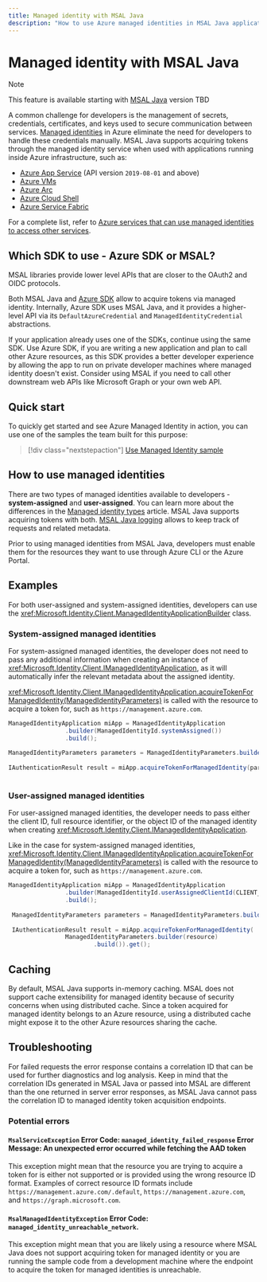 ```yaml
---
title: Managed identity with MSAL Java
description: "How to use Azure managed identities in MSAL Java applications."
---
```


# Managed identity with MSAL Java

>[!NOTE]
>This feature is available starting with [MSAL Java](https://github.com/AzureAD/microsoft-authentication-library-for-java/releases/tag/v1.13.10) version TBD

A common challenge for developers is the management of secrets, credentials, certificates, and keys used to secure communication between services. [Managed identities](/azure/active-directory/managed-identities-azure-resources/overview) in Azure eliminate the need for developers to handle these credentials manually. MSAL Java supports acquiring tokens through the managed identity service when used with applications running inside Azure infrastructure, such as:

* [Azure App Service](https://azure.microsoft.com/products/app-service/) (API version `2019-08-01` and above)
* [Azure VMs](https://azure.microsoft.com/free/virtual-machines/)
* [Azure Arc](/azure/azure-arc/overview)
* [Azure Cloud Shell](/azure/cloud-shell/overview)
* [Azure Service Fabric](/azure/service-fabric/service-fabric-overview)

For a complete list, refer to [Azure services that can use managed identities to access other services](/azure/active-directory/managed-identities-azure-resources/managed-identities-status).

## Which SDK to use - Azure SDK or MSAL?

MSAL libraries provide lower level APIs that are closer to the OAuth2 and OIDC protocols. 

Both MSAL Java and [Azure SDK](/dotnet/api/overview/azure/identity-readme?view=azure-dotnet&preserve-view=true) allow to acquire tokens via managed identity. Internally, Azure SDK uses MSAL Java, and it provides a higher-level API via its `DefaultAzureCredential` and `ManagedIdentityCredential` abstractions. 

If your application already uses one of the SDKs, continue using the same SDK. Use Azure SDK, if you are writing a new application and plan to call other Azure resources, as this SDK provides a better developer experience by allowing the app to run on private developer machines where managed identity doesn't exist. Consider using MSAL if you need to call other downstream web APIs like Microsoft Graph or your own web API. 

## Quick start

To quickly get started and see Azure Managed Identity in action, you can use one of the samples the team built for this purpose:

> [!div class="nextstepaction"]
> [Use Managed Identity sample](https://github.com/Azure-Samples/msal-managed-identity/tree/main/src/dotnet)

## How to use managed identities

There are two types of managed identities available to developers - **system-assigned** and **user-assigned**. You can learn more about the differences in the [Managed identity types](/azure/active-directory/managed-identities-azure-resources/overview#managed-identity-types) article. MSAL Java supports acquiring tokens with both. [MSAL Java logging]([/azure/active-directory/develop/msal-logging-dotnet](https://learn.microsoft.com/en-us/entra/msal/java/advanced/msal-logging-java)) allows to keep track of requests and related metadata.

Prior to using managed identities from MSAL Java, developers must enable them for the resources they want to use through Azure CLI or the Azure Portal.

## Examples

For both user-assigned and system-assigned identities, developers can use the <xref:Microsoft.Identity.Client.ManagedIdentityApplicationBuilder> class. 

### System-assigned managed identities

For system-assigned managed identities, the developer does not need to pass any additional information when creating an instance of <xref:Microsoft.Identity.Client.IManagedIdentityApplication>, as it will automatically infer the relevant metadata about the assigned identity.

<xref:Microsoft.Identity.Client.IManagedIdentityApplication.acquireTokenForManagedIdentity(ManagedIdentityParameters)> is called with the resource to acquire a token for, such as `https://management.azure.com`.

```java
ManagedIdentityApplication miApp = ManagedIdentityApplication
                .builder(ManagedIdentityId.systemAssigned())
                .build();
                
ManagedIdentityParameters parameters = ManagedIdentityParameters.builder(resource).build();
                
IAuthenticationResult result = miApp.acquireTokenForManagedIdentity(parameters).get();
    
```

### User-assigned managed identities

For user-assigned managed identities, the developer needs to pass either the client ID, full resource identifier, or the object ID of the managed identity when creating <xref:Microsoft.Identity.Client.IManagedIdentityApplication>.

Like in the case for system-assigned managed identities, <xref:Microsoft.Identity.Client.IManagedIdentityApplication.acquireTokenForManagedIdentity(ManagedIdentityParameters)> is called with the resource to acquire a token for, such as `https://management.azure.com`.

```java
ManagedIdentityApplication miApp = ManagedIdentityApplication
                .builder(ManagedIdentityId.userAssignedClientId(CLIENT_ID))
                .build();
                
 ManagedIdentityParameters parameters = ManagedIdentityParameters.builder(resource).build();
               
 IAuthenticationResult result = miApp.acquireTokenForManagedIdentity(
                ManagedIdentityParameters.builder(resource)
                        .build()).get();
```

## Caching

By default, MSAL Java supports in-memory caching. MSAL does not support cache extensibility for managed identity because of security concerns when using distributed cache. Since a token acquired for managed identity belongs to an Azure resource, using a distributed cache might expose it to the other Azure resources sharing the cache.

## Troubleshooting

For failed requests the error response contains a correlation ID that can be used for further diagnostics and log analysis. Keep in mind that the correlation IDs generated in MSAL Java or passed into MSAL are different than the one returned in server error responses, as MSAL Java cannot pass the correlation ID to managed identity token acquisition endpoints.

### Potential errors

#### `MsalServiceException` Error Code: `managed_identity_failed_response` Error Message: An unexpected error occurred while fetching the AAD token

This exception might mean that the resource you are trying to acquire a token for is either not supported or is provided using the wrong resource ID format. Examples of correct resource ID formats include `https://management.azure.com/.default`, `https://management.azure.com`, and `https://graph.microsoft.com`.

#### `MsalManagedIdentityException` Error Code: `managed_identity_unreachable_network`.

This exception might mean that you are likely using a resource where MSAL Java does not support acquiring token for managed identity or you are running the sample code from a development machine where the endpoint to acquire the token for managed identities is unreachable.
